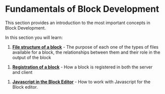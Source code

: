 # Fundamentals of Block Development

This section provides an introduction to the most important concepts in Block Development.

In this section you will learn:

1. [**File structure of a block**](/docs/getting-started/fundamentals-block-development/file-structure-of-a-block.md) - The purpose of each one of the types of files available for a block, the relationships between them and their role in the output of the block
<!--
2. [**`block.json`**](#) - How a block is defined using its `block.json` metadata and learn about some relevant properties of this file.
-->
1. [**Registration of a block**](/docs/getting-started/fundamentals-block-development/registration-of-a-block.md) - How a block is registered in both the server and client
<!--
4. [**Storing data in block's attributes**](#) - How attributes are the native way for blocks to store data in them and the format they're stored in the DB.
5. [**The block in the editor**](#) - How is defined the display and behaviour of the block in the editor from a developer's perspective.
6. [**Using built-in components**](#) - How to use some common built-in components in Block Development
7. [**Static or Dynamic rendering of a block**](#) - How blocks can have static (save time) or dynamic (request time) render for the frontend.
8. [**Markup's representation of a block**](#) - How a block is represented in the DB using a specific HTML grammar.
9. [**Styling blocks**](#) - The different methods available to define the styles of a block.
10. [**Lifecycle of the block**](#) - The different cycles a block is involved in (load, save, update, render) and the different formats representing the block in these cycles.
-->
1. [**Javascript in the Block Editor**](/docs/getting-started/fundamentals-block-development/javascript-in-the-block-editor.md) -  How to work with Javascript for the Block editor.